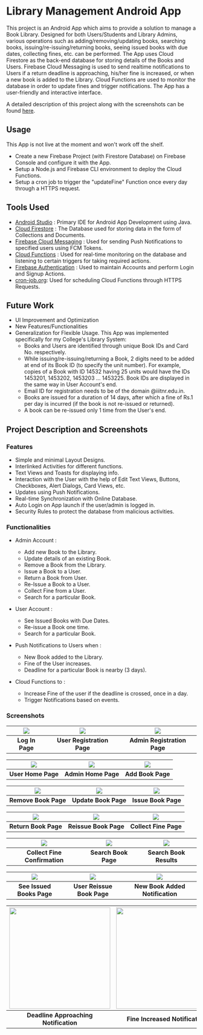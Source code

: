 # Library Management Android App

This project is an Android App which aims to provide a solution to manage a Book Library. Designed for both Users/Students and Library Admins, various operations such as adding/removing/updating books, searching books, issuing/re-issuing/returning books, seeing issued books with due dates, collecting fines, etc. can be performed. The App uses Cloud Firestore as the back-end database for storing details of the Books and Users. Firebase Cloud Messaging is used to send realtime notifications to Users if a return deadline is approaching, his/her fine is increased, or when a new book is added to the Library. Cloud Functions are used to monitor the database in order to update fines and trigger notifications. The App has a user-friendly and interactive interface.

A detailed description of this project along with the screenshots can be found [here](#project-description-and-screenshots).

## Usage
This App is not live at the moment and won't work off the shelf.
* Create a new Firebase Project (with Firestore Database) on Firebase Console and configure it with the App.
* Setup a Node.js and Firebase CLI environment to deploy the Cloud Functions.
* Setup a cron job to trigger the "updateFine" Function once every day through a HTTPS request.


## Tools Used
* [Android Studio](https://developer.android.com/studio) : Primary IDE for Android App Development using Java.
* [Cloud Firestore](https://firebase.google.com/products/firestore) : The Database used for storing data in the form of Collections and Documents.
* [Firebase Cloud Messaging](https://firebase.google.com/products/cloud-messaging) : Used for sending Push Notifications to specified users using FCM Tokens.
* [Cloud Functions](https://firebase.google.com/products/functions) : Used for real-time monitoring on the database and listening to certain triggers for taking required actions.
* [Firebase Authentication](https://firebase.google.com/products/auth) : Used to maintain Accounts and perform Login and Signup Actions.
* [cron-job.org](https://cron-job.org/en/): Used for scheduling Cloud Functions through HTTPS Requests.


## Future Work
* UI Improvement and Optimization
* New Features/Functionalities
* Generalization for Flexible Usage. This App was implemented specifically for my College's Library System:
    * Books and Users are identified through unique Book IDs and Card No. respectively.
    * While issuing/re-issuing/returning a Book, 2 digits need to be added at end of its Book ID (to specify the unit number). For example, copies of a Book with ID 14532 having 25 units would have the IDs 1453201, 1453202, 1453203 ... 1453225. Book IDs are displayed in the same way in User Account's end.
    * Email ID for registration needs to be of the domain @iiitnr.edu.in.
    * Books are issued for a duration of 14 days, after which a fine of Rs.1 per day is incurred (if the book is not re-issued or returned).
    * A book can be re-issued only 1 time from the User's end.


## Project Description and Screenshots
### Features
* Simple and minimal Layout Designs.
* Interlinked Activities for different functions.
* Text Views and Toasts for displaying info.
* Interaction with the User with the help of Edit Text Views, Buttons, Checkboxes, Alert Dialogs, Card Views, etc.
* Updates using Push Notifications.
* Real-time Synchronization with Online Database.
* Auto Login on App launch if the user/admin is logged in.
* Security Rules to protect the database from malicious activities.

### Functionalities
* Admin Account :

  * Add new Book to the Library.
  * Update details of an existing Book.
  * Remove a Book from the Library.
  * Issue a Book to a User.
  * Return a Book from User.
  * Re-Issue a Book to a User.
  * Collect Fine from a User.
  * Search for a particular Book.
  
* User Account :

  * See Issued Books with Due Dates.
  * Re-issue a Book one time.
  * Search for a particular Book.
  
* Push Notifications to Users when :

  * New Book added to the Library.
  * Fine of the User increases.
  * Deadline for a particular Book is nearby (3 days).
  
* Cloud Functions to :

  * Increase Fine of the user if the deadline is crossed, once in a day.
  * Trigger Notifications based on events.

### Screenshots

|![](Screenshots/Log_In_Page.png)|![](Screenshots/User_Registration_Page.png)|![](Screenshots/Admin_Registration_Page.png)|
|:---:|:---:|:---:|
|**Log In Page**|**User Registration Page**|**Admin Registration Page**|

|![](Screenshots/User_Home_Page.png)|![](Screenshots/Admin_Home_Page.png)|![](Screenshots/Add_Book_Page.png)|
|:---:|:---:|:---:|
|**User Home Page**|**Admin Home Page**|**Add Book Page**|

|![](Screenshots/Remove_Book_Page.png)|![](Screenshots/Update_Book_Page.png)|![](Screenshots/Issue_Book_Page.png)|
|:---:|:---:|:---:|
|**Remove Book Page**|**Update Book Page**|**Issue Book Page**|

|![](Screenshots/Return_Book_Page.png)|![](Screenshots/Reissue_Book_Page.png)|![](Screenshots/Collect_Fine_Page.png)|
|:---:|:---:|:---:|
|**Return Book Page**|**Reissue Book Page**|**Collect Fine Page**|

|![](Screenshots/Collect_Fine_Confirmation_Page.png)|![](Screenshots/Search_Book_Page.png)|![](Screenshots/Search_Book_Results.png)|
|:---:|:---:|:---:|
|**Collect Fine Confirmation**|**Search Book Page**|**Search Book Results**|

|![](Screenshots/See_Issued_Books_Page.png)|![](Screenshots/User_Reissue_Book_Page.png)|![](Screenshots/New_Book_Added_Notification.png)|
|:---:|:---:|:---:|
|**See Issued Books Page**|**User Reissue Book Page**|**New Book Added Notification**|

|<img src=Screenshots/Deadline_Approaching_Notification.png width="267">|<img src=Screenshots/Fine_Increased_Notification.png width="267">|
|:---:|:---:|
|**Deadline Approaching Notification**|**Fine Increased Notification**|

